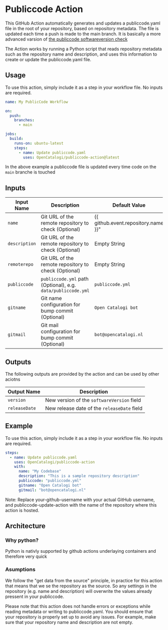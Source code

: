 # Publiccode Action
This GitHub Action automatically generates and updates a publiccode.yaml file in the root of your repository, based on repository metadata. The file is updated each time a push is made to the main branch. It is basically a more advanced varsion of [the publiccode softwareversion check](https://github.com/italia/publiccode-softwareversion-check-action/tree/master)

The Action works by running a Python script that reads repository metadata such as the repository name and description, and uses this information to create or update the publiccode.yaml file.

## Usage
To use this action, simply include it as a step in your workflow file. No inputs are required.

````yaml
name: My PublicCode Workflow

on:
  push:
    branches:
      - main

jobs:
  build:
    runs-on: ubuntu-latest
    steps:
      - name: Update publiccode.yaml
        uses: OpenCatalogi/publiccode-action@latest
````

In the above example a publiccode file is updated every time code on the `main` branche is touched

## Inputs

| Input Name   | Description                                                  | Default Value        |
|--------------|--------------------------------------------------------------|-----------------------|
| `name` | Git URL of the remote repository to check (Optional)         | {{ github.event.repository.name }}"         |
| `description` | Git URL of the remote repository to check (Optional)         | Empty String          |
| `remoterepo` | Git URL of the remote repository to check (Optional)         | Empty String          |
| `publiccode` | `publiccode.yml` path (Optional), e.g. `data/publiccode.yml` | `publiccode.yml`      |
| `gitname`    | Git name configuration for bump commit (Optional)            | `Open Catalogi bot`  |
| `gitmail`    | Git mail configuration for bump commit (Optional)            | `bot@opencatalogi.nl` |


## Outputs
The following outputs are provided by the action and can be used by other aciotns 

| Output Name    | Description                                     |
|----------------|-------------------------------------------------|
| `version`      | New version of the `softwareVersion` field     |
| `releaseDate`  | New release date of the `releaseDate` field   |

## Example
To use this action, simply include it as a step in your workflow file. No inputs are required.

````yaml
steps:
  - name: Update publiccode.yaml
    uses: OpenCatalogi/publiccode-action
    with:
      name: "My Codebase"
      description: "This is a sample repository description"
      publiccode: "publiccode.yml"
      gitname: "Open Catalogi bot"
      gitmail: "bot@opencatalogi.nl"
````
Note: Replace your-github-username with your actual GitHub username, and publiccode-update-action with the name of the repository where this action is hosted.

## Architecture
### Why python?
Python is nativly supported by github actions underlaying containers and therefore very quick

### Asumptions
We follow the "get data from the source" principle, in practice for this action that means that we se the repository as the source. So any settings in the repository (e.g. name and description) will overwrite the values already pressent in your publiccode.

Please note that this action does not handle errors or exceptions while reading metadata or writing to publiccode.yaml. You should ensure that your repository is properly set up to avoid any issues. For example, make sure that your repository name and description are not empty.
